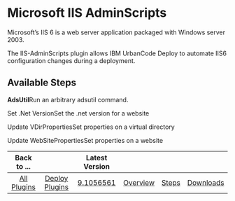 
Microsoft IIS AdminScripts
==========================

Microsoft’s IIS 6 is a web server application packaged with Windows server 2003.

The IIS-AdminScripts plugin allows IBM UrbanCode Deploy to automate IIS6 configuration changes during a deployment.


Available Steps
---------------

**AdsUtil**Run an arbitrary adsutil command.

Set .Net VersionSet the .net version for a website

Update VDirPropertiesSet properties on a virtual directory

Update WebSitePropertiesSet properties on a website



|Back to ...||Latest Version||||
| :---: | :---: | :---: | :---: | :---: | :---: |
|[All Plugins](../../index.md)|[Deploy Plugins](../README.md)|[9.1056561](https://raw.githubusercontent.com/UrbanCode/IBM-UCD-PLUGINS/main/files/IIS-AdminScripts/IIS-AdminScripts-9.1056561.zip)|[Overview](overview.md)|[Steps](steps.md)|[Downloads](downloads.md)|
